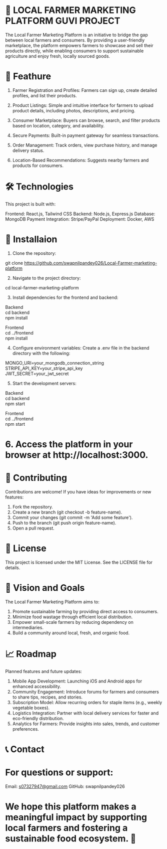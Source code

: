 # 🌾  LOCAL FARMER MARKETING PLATFORM GUVI PROJECT

The Local Farmer Marketing Platform is an initiative to bridge the gap between local farmers and consumers. By providing a user-friendly marketplace, the platform empowers farmers to showcase and sell their products directly, while enabling consumers to support sustainable agriculture and enjoy fresh, locally sourced goods.

# 🚀 Feathure

1. Farmer Registration and Profiles: Farmers can sign up, create detailed profiles, and list their products.

2. Product Listings: Simple and intuitive interface for farmers to upload product details, including photos, descriptions, and pricing.

3. Consumer Marketplace: Buyers can browse, search, and filter products based on location, category, and availability.

4. Secure Payments: Built-in payment gateway for seamless transactions.

5. Order Management: Track orders, view purchase history, and manage delivery status.

6. Location-Based Recommendations: Suggests nearby farmers and products for consumers.

# 🛠️ Technologies

This project is built with:

Frontend: React.js, Tailwind CSS
Backend: Node.js, Express.js
Database: MongoDB
Payment Integration: Stripe/PayPal
Deployment: Docker, AWS

# 🔧 Installaion

  1. Clone the repository:

 git clone https://github.com/swapnilpandey026/Local-Farmer-marketing-platform


 2. Navigate to the project directory:

cd local-farmer-marketing-platform  


 3. Install dependencies for the frontend and backend:

Backend  
cd backend  
npm install  

Frontend  
cd ../frontend  
npm install  


 4. Configure environment variables:
Create a .env file in the backend directory with the following:

MONGO_URI=your_mongodb_connection_string  
STRIPE_API_KEY=your_stripe_api_key  
JWT_SECRET=your_jwt_secret  


 5. Start the development servers:

 Backend  
cd backend  
npm start  

 Frontend  
cd ../frontend  
npm start  


# 6. Access the platform in your browser at http://localhost:3000.


# 🤝 Contributing
Contributions are welcome! If you have ideas for improvements or new features:

1. Fork the repository.
2. Create a new branch (git checkout -b feature-name).
3. Commit your changes (git commit -m 'Add some feature').
4. Push to the branch (git push origin feature-name).
5. Open a pull request.


# 📜 License

This project is licensed under the MIT License. See the LICENSE file for details.

# 🌟 Vision and Goals

  The Local Farmer Marketing Platform aims to: 
  
1. Promote sustainable farming by providing direct access to consumers.
2. Minimize food wastage through efficient local distribution.
3. Empower small-scale farmers by reducing dependency on intermediaries.
4. Build a community around local, fresh, and organic food.


# 📈 Roadmap
 Planned features and future updates:

1. Mobile App Development: Launching iOS and Android apps for enhanced accessibility.
2. Community Engagement: Introduce forums for farmers and consumers to share tips, recipes, and stories.
3. Subscription Model: Allow recurring orders for staple items (e.g., weekly vegetable boxes).
4. Logistics Integration: Partner with local delivery services for faster and eco-friendly distribution.
5. Analytics for Farmers: Provide insights into sales, trends, and customer preferences.


# 📞 Contact
# For questions or support:

Email: s07327947@gmail.com
GitHub: swapnilpandey026


# We hope this platform makes a meaningful impact by supporting local farmers and fostering a sustainable food ecosystem. 🌱








   


